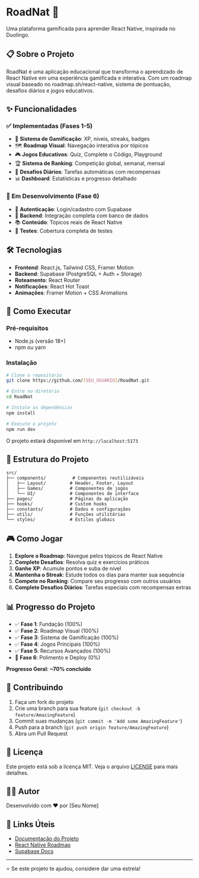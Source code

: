 # RoadNat 🚀

Uma plataforma gamificada para aprender React Native, inspirada no Duolingo.

## 📋 Sobre o Projeto

RoadNat é uma aplicação educacional que transforma o aprendizado de React Native em uma experiência gamificada e interativa. Com um roadmap visual baseado no roadmap.sh/react-native, sistema de pontuação, desafios diários e jogos educativos.

## ✨ Funcionalidades

### ✅ Implementadas (Fases 1-5)
- 🎯 **Sistema de Gamificação**: XP, níveis, streaks, badges
- 🗺️ **Roadmap Visual**: Navegação interativa por tópicos
- 🎮 **Jogos Educativos**: Quiz, Complete o Código, Playground
- 🏆 **Sistema de Ranking**: Competição global, semanal, mensal
- 📅 **Desafios Diários**: Tarefas automáticas com recompensas
- 📊 **Dashboard**: Estatísticas e progresso detalhado

### 🚧 Em Desenvolvimento (Fase 6)
- 🔐 **Autenticação**: Login/cadastro com Supabase
- 💾 **Backend**: Integração completa com banco de dados
- 📚 **Conteúdo**: Tópicos reais de React Native
- 🧪 **Testes**: Cobertura completa de testes

## 🛠️ Tecnologias

- **Frontend**: React.js, Tailwind CSS, Framer Motion
- **Backend**: Supabase (PostgreSQL + Auth + Storage)
- **Roteamento**: React Router
- **Notificações**: React Hot Toast
- **Animações**: Framer Motion + CSS Animations

## 🚀 Como Executar

### Pré-requisitos
- Node.js (versão 18+)
- npm ou yarn

### Instalação
```bash
# Clone o repositório
git clone https://github.com/[SEU_USUARIO]/RoadNat.git

# Entre no diretório
cd RoadNat

# Instale as dependências
npm install

# Execute o projeto
npm run dev
```

O projeto estará disponível em `http://localhost:5173`

## 📁 Estrutura do Projeto

```
src/
├── components/          # Componentes reutilizáveis
│   ├── Layout/         # Header, Footer, Layout
│   ├── Games/          # Componentes de jogos
│   └── UI/             # Componentes de interface
├── pages/              # Páginas da aplicação
├── hooks/              # Custom hooks
├── constants/          # Dados e configurações
├── utils/              # Funções utilitárias
└── styles/             # Estilos globais
```

## 🎮 Como Jogar

1. **Explore o Roadmap**: Navegue pelos tópicos de React Native
2. **Complete Desafios**: Resolva quiz e exercícios práticos
3. **Ganhe XP**: Acumule pontos e suba de nível
4. **Mantenha o Streak**: Estude todos os dias para manter sua sequência
5. **Compete no Ranking**: Compare seu progresso com outros usuários
6. **Complete Desafios Diários**: Tarefas especiais com recompensas extras

## 📊 Progresso do Projeto

- ✅ **Fase 1**: Fundação (100%)
- ✅ **Fase 2**: Roadmap Visual (100%)
- ✅ **Fase 3**: Sistema de Gamificação (100%)
- ✅ **Fase 4**: Jogos Principais (100%)
- ✅ **Fase 5**: Recursos Avançados (100%)
- 🚧 **Fase 6**: Polimento e Deploy (0%)

**Progresso Geral: ~70% concluído**

## 🤝 Contribuindo

1. Faça um fork do projeto
2. Crie uma branch para sua feature (`git checkout -b feature/AmazingFeature`)
3. Commit suas mudanças (`git commit -m 'Add some AmazingFeature'`)
4. Push para a branch (`git push origin feature/AmazingFeature`)
5. Abra um Pull Request

## 📝 Licença

Este projeto está sob a licença MIT. Veja o arquivo [LICENSE](LICENSE) para mais detalhes.

## 👨‍💻 Autor

Desenvolvido com ❤️ por [Seu Nome]

## 🔗 Links Úteis

- [Documentação do Projeto](docs/projeto-roadnat.md)
- [React Native Roadmap](https://roadmap.sh/react-native)
- [Supabase Docs](https://supabase.com/docs)

---

⭐ Se este projeto te ajudou, considere dar uma estrela!
